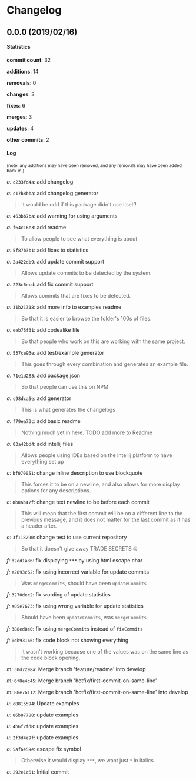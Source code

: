 # Changelog
## 0.0.0 (2019/02/16)
#### Statistics
**commit count**: 32

**additions**: 14

**removals**: 0

**changes**: 3

**fixes**: 6

**merges**: 3

**updates**: 4

**other commits**: 2

#### Log
<small>(note: any additions may have been removed, and any removals may have been added back in.)</small>

*a:* `c233fd4a`: add changelog

*a:* `c17b8bba`: add changelog generator
> It would be odd if this package didn't use itself!                    

*a:* `463bb7ba`: add warning for using arguments

*a:* `f64c16e3`: add readme
> To allow people to see what everything is about

*a:* `5f87b3b1`: add fixes to statistics

*a:* `2a422db9`: add update commit support
> Allows update commits to be detected by the system.

*a:* `223c6ecd`: add fix commit support
> Allows commits that are fixes to be detected.

*a:* `31b21318`: add more info to examples readme
> So that it is easier to browse the folder's 100s of files.

*a:* `eeb75f31`: add codealike file
> So that people who work on this are working with the same project.

*a:* `537ce93e`: add test/example generator
> This goes through every combination and generates an example file.

*a:* `71e1d283`: add package.json
> So that people can use this on NPM

*a:* `c98dca5e`: add generator
> This is what generates the changelogs

*a:* `f79ea73c`: add basic readme
> Nothing much yet in here. TODO add more to Readme

*a:* `03a42bd4`: add intellij files
> Allows people using IDEs based on the Intellij platform to have everything set up

*c:* `bf070051`: change inline description to use blockquote
> This forces it to be on a newline, and also allows for more display options for any descriptions.

*c:* `8b8ab47f`: change text newline to be before each commit
> This will mean that the first commit will be on a different line to the previous message, and it does not matter for the last commit as it has a header after.

*c:* `3f118290`: change test to use current repository
> So that it doesn't give away TRADE SECRETS 🤐

*f:* `d2ed1a36`: fix displaying `***` by using html escape char

*f:* `e2893c62`: fix using incorrect variable for update commits
> Was `mergeCommits`, should have been `updateCommits`

*f:* `3270dec2`: fix wording of update statistics

*f:* `a05e7673`: fix using wrong variable for update statistics
> Should have been `updateCommits`, was `mergeCommits`

*f:* `388ed8e0`: fix using `mergeCommits` instead of `fixCommits`

*f:* `0db93166`: fix code block not showing everything
> It wasn't working because one of the values was on the same line as the code block opening.

*m:* `30d7298a`: Merge branch 'feature/readme' into develop

*m:* `6f8e4c45`: Merge branch 'hotfix/first-commit-on-same-line'

*m:* `88e76112`: Merge branch 'hotfix/first-commit-on-same-line' into develop

*u:* `c8815594`: Update examples

*u:* `86b87788`: update examples

*u:* `4b6f2fd8`: update examples

*u:* `2f3d4e9f`: update examples

*o:* `5af6e59e`: escape fix symbol
> Otherwise it would display `***`, we want just `*` in italics.

*o:* `292e1c61`: Initial commit
